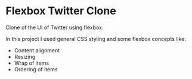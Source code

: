 # Flexbox Twitter Clone

Clone of the UI of Twitter using flexbox.

In this project I used general CSS styling and some flexbox concepts like:

- Content alignment
- Resizing
- Wrap of items
- Ordering of items
